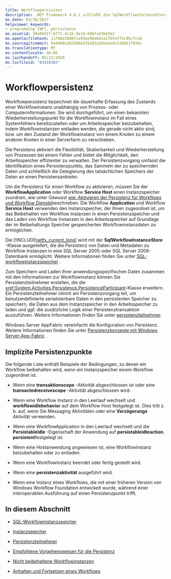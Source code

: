 ```yaml
---
title: Workflowpersistenz
description: .NET Framework 4.6.1 schließt die SqlWorkflowInstanceStore-Klasse ein, die die Persistenz von Workflow Daten und Metadaten in einer SQL Server Datenbank ermöglicht.
ms.date: 03/30/2017
helpviewer_keywords:
- programming [WF], persistence
ms.assetid: 39e69d1f-b771-4c16-9e18-696fa43b65b2
ms.openlocfilehash: 1178bd3800fce95be96e601a17bfeff2c05cfceb
ms.sourcegitcommit: 9a4488a3625866335e83a20da5e9c5286b1f034c
ms.translationtype: MT
ms.contentlocale: de-DE
ms.lasthandoff: 05/15/2020
ms.locfileid: "83419303"
---
```

# <a name="workflow-persistence"></a>Workflowpersistenz
Workflowpersistenz bezeichnet die dauerhafte Erfassung des Zustands einer Workflowinstanz unabhängig von Prozess- oder Computerinformationen. Sie wird durchgeführt, um einen bekannten Wiederherstellungspunkt für die Workflowinstanz im Fall eines Systemfehlers bereitzustellen oder um Arbeitsspeicher beizubehalten, indem Workflowinstanzen entladen werden, die gerade nicht aktiv sind, bzw. um den Zustand der Workflowinstanz von einem Knoten zu einem anderen Knoten in einer Serverfarm zu verschieben.  
  
 Die Persistenz aktiviert die Flexibilität, Skalierbarkeit und Wiederherstellung von Prozessen bei einem Fehler und bietet die Möglichkeit, den Arbeitsspeicher effizienter zu verwalten. Der Persistenzvorgang umfasst die Identifikation eines Persistenzpunkts, das Sammeln der zu speichernden Daten und schließlich die Delegierung des tatsächlichen Speichers der Daten an einen Persistenzanbieter.  
  
 Um die Persistenz für einen Workflow zu aktivieren, müssen Sie der **WorkflowApplication** oder Workflow **Service Host** einen Instanzspeicher zuordnen, wie unter Gewusst [wie: Aktivieren der Persistenz für Workflows und Workflow Dienste](how-to-enable-persistence-for-workflows-and-workflow-services.md)beschrieben. Die Workflow **Application** und Workflow **Service Host** verwenden den Instanzspeicher, der Ihnen zugeordnet ist, um das Beibehalten von Workflow Instanzen in einen Persistenzspeicher und das Laden von Workflow Instanzen in den Arbeitsspeicher auf Grundlage der im Beibehaltungs Speicher gespeicherten Workflowinstanzdaten zu ermöglichen.  
  
 Die [!INCLUDE[netfx_current_long](../../../includes/netfx-current-long-md.md)] wird mit der **SqlWorkflowInstanceStore** -Klasse ausgeliefert, die die Persistenz von Daten und Metadaten zu Workflow Instanzen in eine SQL Server 2005-oder SQL Server 2008-Datenbank ermöglicht. Weitere Informationen finden Sie unter [SQL-workflowinstanzspeicher](sql-workflow-instance-store.md) .  
  
 Zum Speichern und Laden Ihrer anwendungsspezifischen Daten zusammen mit den Informationen zur Workflowinstanz können Sie Persistenzteilnehmer erstellen, die die <xref:System.Activities.Persistence.PersistenceParticipant>-Klasse erweitern. Ein Persistenzteilnehmer nimmt am Persistenzvorgang teil, um benutzerdefinierte serialisierbare Daten in den persistenten Speicher zu speichern, die Daten aus dem Instanzspeicher in den Arbeitsspeicher zu laden und ggf. die zusätzliche Logik einer Persistenztransaktion auszuführen. Weitere Informationen finden Sie unter [persistenzteilnehmer](persistence-participants.md).  
  
 Windows Server AppFabric vereinfacht die Konfiguration von Persistenz. Weitere Informationen finden Sie unter [Persistenzkonzepte mit Windows Server-App-Fabric](https://docs.microsoft.com/previous-versions/appfabric/ee677272(v=azure.10)) .  
  
## <a name="implicit-persistence-points"></a>Implizite Persistenzpunkte  
 Die folgende Liste enthält Beispiele der Bedingungen, zu denen ein Workflow beibehalten wird, wenn ein Instanzspeicher einem Workflow zugeordnet ist.  
  
- Wenn eine **transaktionscope** -Aktivität abgeschlossen ist oder eine **transactedreceivescope** -Aktivität abgeschlossen wird.  
  
- Wenn eine Workflow Instanz in den Leerlauf wechselt und **workflowidlebehavior** auf dem Workflow Host festgelegt ist. Dies tritt z. b. auf, wenn Sie Messaging Aktivitäten oder eine **Verzögerungs** Aktivität verwenden.  
  
- Wenn eine WorkflowApplication in den Leerlauf wechselt und die **PersistableIdle** -Eigenschaft der Anwendung auf **persistableidleaction. persistent**festgelegt ist.  
  
- Wenn eine Hostanwendung angewiesen ist, eine Workflowinstanz beizubehalten oder zu entladen.  
  
- Wenn eine Workflowinstanz beendet oder fertig gestellt wird.  
  
- Wenn eine **persistenzaktivität** ausgeführt wird.  
  
- Wenn eine Instanz eines Workflows, die mit einer früheren Version von Windows Workflow Foundation entwickelt wurde, während einer interoperablen Ausführung auf einen Persistenzpunkt trifft.  
  
## <a name="in-this-section"></a>In diesem Abschnitt  
  
- [SQL-Workflowinstanzspeicher](sql-workflow-instance-store.md)  
  
- [Instanzspeicher](instance-stores.md)  
  
- [Persistenzteilnehmer](persistence-participants.md)  
  
- [Empfohlene Vorgehensweisen für die Persistenz](persistence-best-practices.md)  
  
- [Nicht beibehaltene Workflowinstanzen](non-persisted-workflow-instances.md)  
  
- [Anhalten und Fortsetzen eines Workflows](pausing-and-resuming-a-workflow.md)
